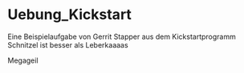 # Uebung_Kickstart
Eine Beispielaufgabe von Gerrit Stapper aus dem Kickstartprogramm
Schnitzel ist besser als Leberkaaaas

Megageil